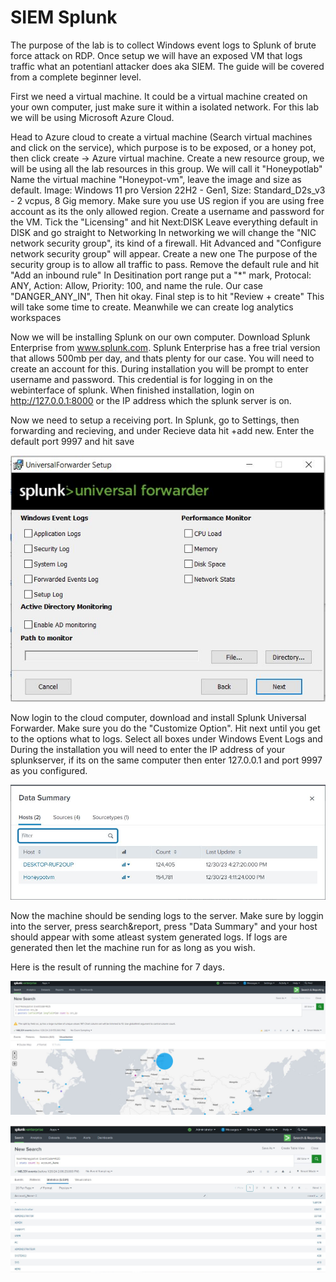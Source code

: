 # SIEM Splunk

The purpose of the lab is to collect Windows event logs to Splunk of brute force attack on RDP. Once setup we will have an exposed VM that logs traffic what an potentianl attacker does aka SIEM. The guide will be covered from a complete beginner level.

First we need a virtual machine. It could be a virtual machine created on your own computer, just make sure it within a isolated network. For this lab we will be using Microsoft Azure Cloud. 

Head to Azure cloud to create a virtual machine
(Search virtual machines and click on the service), which purpose is to be exposed, or a honey pot, then click create -> Azure virtual machine.
Create a new resource group, we will be using all the lab resources in this group. We will call it "Honeypotlab"
Name the virtual machine "Honeypot-vm", leave the image and size as default. Image: Windows 11 pro Version 22H2 - Gen1, Size: Standard_D2s_v3 - 2 vcpus, 8 Gig memory. Make sure you use US region if you are using free account as its the only allowed region.
Create a username and password for the VM. Tick the "Licensing" and hit Next:DISK
Leave everything default in DISK and go straight to Networking
In networking we will change the "NIC network security group", its kind of a firewall. Hit Advanced and "Configure network security group" will appear. Create a new one
The purpose of the security group is to allow all traffic to pass. Remove the default rule and hit "Add an inbound rule"
In Desitination port range put a "*" mark, Protocal: ANY, Action: Allow, Priority: 100, and name the rule. Our case "DANGER_ANY_IN", Then hit okay.
Final step is to hit "Review + create" This will take some time to create. Meanwhile we can create log analytics workspaces

Now we will be installing Splunk on our own computer. Download Splunk Enterprise from www.splunk.com. Splunk Enterprise has a free trial version that allows 500mb per day, and thats plenty for our case. You will need to create an account for this.
During installation you will be prompt to enter username and password. This credential is for logging in on the webinterface of splunk. When finished installation, login on http://127.0.0.1:8000 or the IP address which the splunk server is on.

Now we need to setup a receiving port. In Splunk, go to Settings, then forwarding and recieving, and under Recieve data hit +add new. Enter the default port 9997 and hit save

![alt text](https://github.com/tg222eu/SIEMsplunk/blob/main/SplunkForwarderInstaller.JPG)

Now login to the cloud computer, download and install Splunk Universal Forwarder. Make sure you do the "Customize Option". Hit next until you get to the options what to logs. Select all boxes under Windows Event Logs and During the installation you will need to enter the IP address of your splunkserver, if its on the same computer then enter 127.0.0.1 and port 9997 as you configured.

![alt text](https://github.com/tg222eu/SIEMsplunk/blob/main/datasummary.JPG)

Now the machine should be sending logs to the server. Make sure by loggin into the server, press search&report, press "Data Summary" and your host should appear with some atleast system generated logs. If logs are generated then let the machine run for as long as you wish.

Here is the result of running the machine for 7 days. 

![alt text](https://github.com/tg222eu/SIEMsplunk/blob/main/map.JPG)

![alt text](https://github.com/tg222eu/SIEMsplunk/blob/main/account.JPG)

